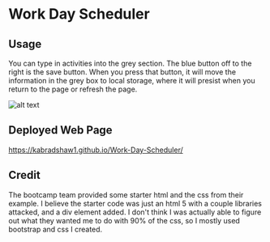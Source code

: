 # Work Day Scheduler 

## Usage

You can type in activities into the grey section.  The blue button off to the right is the save button.  When you press that button, it will move the information in the grey box to local storage, where it will presist when you return to the page or refresh the page.  

![alt text](assets/images/screenshot.png)

## Deployed Web Page

https://kabradshaw1.github.io/Work-Day-Scheduler/

## Credit

The bootcamp team provided some starter html and the css from their example. I believe the starter code was just an html 5 with a couple libraries attacked, and a div element added. I don't think I was actually able to figure out what they wanted me to do with 90% of the css, so I mostly used bootstrap and css I created.  